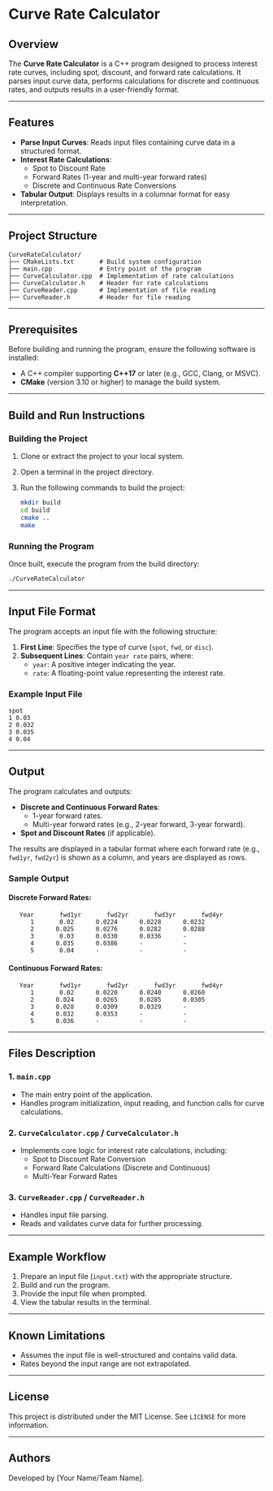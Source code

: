 
# Curve Rate Calculator

## Overview
The **Curve Rate Calculator** is a C++ program designed to process interest rate curves, including spot, discount, and forward rate calculations. It parses input curve data, performs calculations for discrete and continuous rates, and outputs results in a user-friendly format. 

---

## Features
- **Parse Input Curves**: Reads input files containing curve data in a structured format.
- **Interest Rate Calculations**:
  - Spot to Discount Rate
  - Forward Rates (1-year and multi-year forward rates)
  - Discrete and Continuous Rate Conversions
- **Tabular Output**: Displays results in a columnar format for easy interpretation.

---

## Project Structure
```
CurveRateCalculator/
├── CMakeLists.txt       # Build system configuration
├── main.cpp             # Entry point of the program
├── CurveCalculator.cpp  # Implementation of rate calculations
├── CurveCalculator.h    # Header for rate calculations
├── CurveReader.cpp      # Implementation of file reading
├── CurveReader.h        # Header for file reading
```

---

## Prerequisites
Before building and running the program, ensure the following software is installed:
- A C++ compiler supporting **C++17** or later (e.g., GCC, Clang, or MSVC).
- **CMake** (version 3.10 or higher) to manage the build system.

---

## Build and Run Instructions

### **Building the Project**
1. Clone or extract the project to your local system.
2. Open a terminal in the project directory.
3. Run the following commands to build the project:

   ```bash
   mkdir build
   cd build
   cmake ..
   make
   ```

### **Running the Program**
Once built, execute the program from the build directory:

```bash
./CurveRateCalculator
```

---

## Input File Format
The program accepts an input file with the following structure:

1. **First Line**: Specifies the type of curve (`spot`, `fwd`, or `disc`).
2. **Subsequent Lines**: Contain `year rate` pairs, where:
   - `year`: A positive integer indicating the year.
   - `rate`: A floating-point value representing the interest rate.

### **Example Input File**
```
spot
1 0.03
2 0.032
3 0.035
4 0.04
```

---

## Output
The program calculates and outputs:
- **Discrete and Continuous Forward Rates**:
  - 1-year forward rates.
  - Multi-year forward rates (e.g., 2-year forward, 3-year forward).
- **Spot and Discount Rates** (if applicable).

The results are displayed in a tabular format where each forward rate (e.g., `fwd1yr`, `fwd2yr`) is shown as a column, and years are displayed as rows.

### **Sample Output**

#### Discrete Forward Rates:
```
   Year       fwd1yr       fwd2yr       fwd3yr       fwd4yr
      1       0.02      0.0224      0.0228      0.0232
      2      0.025      0.0276      0.0282      0.0288
      3       0.03      0.0330      0.0336      -
      4      0.035      0.0386      -           -
      5       0.04      -           -           -
```

#### Continuous Forward Rates:
```
   Year       fwd1yr       fwd2yr       fwd3yr       fwd4yr
      1       0.02      0.0220      0.0240      0.0260
      2      0.024      0.0265      0.0285      0.0305
      3      0.028      0.0309      0.0329      -
      4      0.032      0.0353      -           -
      5      0.036      -           -           -
```

---

## Files Description

### **1. `main.cpp`**
- The main entry point of the application.
- Handles program initialization, input reading, and function calls for curve calculations.

### **2. `CurveCalculator.cpp` / `CurveCalculator.h`**
- Implements core logic for interest rate calculations, including:
  - Spot to Discount Rate Conversion
  - Forward Rate Calculations (Discrete and Continuous)
  - Multi-Year Forward Rates

### **3. `CurveReader.cpp` / `CurveReader.h`**
- Handles input file parsing.
- Reads and validates curve data for further processing.

---

## Example Workflow
1. Prepare an input file (`input.txt`) with the appropriate structure.
2. Build and run the program.
3. Provide the input file when prompted.
4. View the tabular results in the terminal.

---

## Known Limitations
- Assumes the input file is well-structured and contains valid data.
- Rates beyond the input range are not extrapolated.

---

## License
This project is distributed under the MIT License. See `LICENSE` for more information.

---

## Authors
Developed by [Your Name/Team Name].
